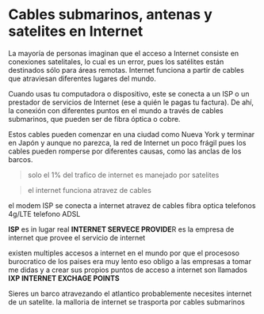 ﻿# Cables submarinos, antenas y satelites en Internet  
La mayoría de personas imaginan que el acceso a Internet consiste en conexiones satelitales, lo cual es un error, pues los satélites están destinados sólo para áreas remotas. Internet funciona a partir de cables que atraviesan diferentes lugares del mundo.

Cuando usas tu computadora o dispositivo, este se conecta a un ISP o un prestador de servicios de Internet (ese a quién le pagas tu factura). De ahí, la conexión con diferentes puntos en el mundo a través de cables submarinos, que pueden ser de fibra óptica o cobre.

Estos cables pueden comenzar en una ciudad como Nueva York y terminar en Japón y aunque no parezca, la red de Internet un poco frágil pues los cables pueden romperse por diferentes causas, como las anclas de los barcos.
>solo el 1% del trafico de internet es manejado por satelites

>el internet funciona atravez de cables

el modem ISP se conecta a internet atravez de cables fibra optica
telefonos 4g/LTE telefono ADSL

**ISP** es in lugar real **INTERNET SERVECE PROVIDE**R  es la empresa de internet que provee el servicio de internet

existen multiples accesos a internet en el mundo por que el procesoso burocratico de los paises era muy lento eso obligo a las empresas a tomar me didas y a crear sus propios puntos de acceso a internet son llamados **IXP INTERNET EXCHAGE POINTS**

Sieres un barco atravezando el atlantico probablemente necesites internet de un satelite.
la malloria de internet se trasporta por cables submarinos
